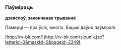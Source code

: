 ### Паўміраць
**дзеяслоў, закончанае трыванне**

Памерці — пра ўсіх, многіх. Бацькі даўно паўміралі.

<a rel="author">[http://rv-blr.com/](http://rv-blr.com/slounik.jsp?letterId=0&maskId=0&pageId=2249)</a>
